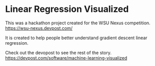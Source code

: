 # Linear Regression Visualized

This was a hackathon project created for the WSU Nexus competition.
https://wsu-nexus.devpost.com/

It is created to help people better understand gradient descent linear regression.

Check out the devopost to see the rest of the story.
https://devpost.com/software/machine-learning-visualized
